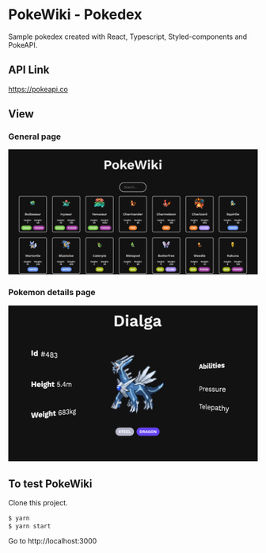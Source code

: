 # PokeWiki - Pokedex

Sample pokedex created with React, Typescript, Styled-components and PokeAPI.


## API Link
https://pokeapi.co

## View

### General page
![image](./demo.png)

### Pokemon details page
![image](./details.png)

## To test PokeWiki

Clone this project.

```
$ yarn
$ yarn start
```

Go to http://localhost:3000
